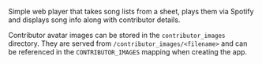 Simple web player that takes song lists from a sheet, plays them via Spotify and displays song info along with contributor details.

Contributor avatar images can be stored in the ``contributor_images``
directory. They are served from ``/contributor_images/<filename>`` and can be
referenced in the ``CONTRIBUTOR_IMAGES`` mapping when creating the app.
